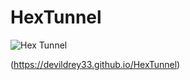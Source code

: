 # HexTunnel

![Hex Tunnel](https://devildrey33.github.io/Graficos/250x200_HexTunnel.png)

(https://devildrey33.github.io/HexTunnel)
